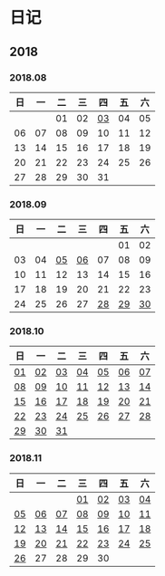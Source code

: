 # 日记
## 2018
### 2018.08
|日|一|二|三|四|五|六|
|-|-|-|-|-|-|-|
|||01|02|[03](./日记/2018/08/2018.08.03.md)|04|05|
|06|07|08|09|10|11|12|
|13|14|15|16|17|18|19|
|20|21|22|23|24|25|26|
|27|28|29|30|31|

### 2018.09
|日|一|二|三|四|五|六|
|-|-|-|-|-|-|-|
||||||01|02|
|03|04|[05](./日记/2018/09/2018.09.05.md)|[06](./日记/2018/09/2018.09.06.md)|07|08|09|
|10|11|12|13|14|15|16|
|17|18|19|20|21|22|23|
|24|25|26|27|[28](./日记/2018/09/2018.09.28.md)|[29](./日记/2018/09/2018.09.29.md)|[30](./日记/2018/09/2018.09.30.md)|


### 2018.10
|日|一|二|三|四|五|六|
|-|-|-|-|-|-|-|
|[01](./日记/2018/10/2018.10.01.md)|[02](./日记/2018/10/2018.10.02.md)|[03](./日记/2018/10/2018.10.03.md)|[04](./日记/2018/10/2018.10.04.md)|[05](./日记/2018/10/2018.10.05.md)|[06](./日记/2018/10/2018.10.06.md)|[07](./日记/2018/10/2018.10.07.md)|
|[08](./日记/2018/10/2018.10.08.md)|[09](./日记/2018/10/2018.10.09.md)|[10](./日记/2018/10/2018.10.10.md)|[11](./日记/2018/10/2018.10.11.md)|[12](./日记/2018/10/2018.10.12.md)|[13](./日记/2018/10/2018.10.13.md)|[14](./日记/2018/10/2018.10.14.md)|
|[15](./日记/2018/10/2018.10.15.md)|[16](./日记/2018/10/2018.10.16.md)|[17](./日记/2018/10/2018.10.17.md)|[18](./日记/2018/10/2018.10.18.md)|[19](./日记/2018/10/2018.10.19.md)|[20](./日记/2018/10/2018.10.20.md)|[21](./日记/2018/10/2018.10.21.md)|
|[22](./日记/2018/10/2018.10.22.md)|[23](./日记/2018/10/2018.10.23.md)|[24](./日记/2018/10/2018.10.24.md)|[25](./日记/2018/10/2018.10.25.md)|[26](./日记/2018/10/2018.10.26.md)|[27](./日记/2018/10/2018.10.27.md)|[28](./日记/2018/10/2018.10.28.md)|
|[29](./日记/2018/10/2018.10.29.md)|[30](./日记/2018/10/2018.10.30.md)|[31](./日记/2018/10/2018.10.31.md)|

### 2018.11
|日|一|二|三|四|五|六|
|-|-|-|-|-|-|-|
||||[01](./日记/2018/11/2018.11.01.md)|[02](./日记/2018/11/2018.11.02.md)|[03](./日记/2018/11/2018.11.03.md)|[04](./日记/2018/11/2018.11.04.md)|
|[05](./日记/2018/11/2018.11.05.md)|[06](./日记/2018/11/2018.11.06.md)|[07](./日记/2018/11/2018.11.07.md)|[08](./日记/2018/11/2018.11.08.md)|[09](./日记/2018/11/2018.11.09.md)|[10](./日记/2018/11/2018.11.10.md)|[11](./日记/2018/11/2018.11.11.md)|
|[12](./日记/2018/11/2018.11.12.md)|[13](./日记/2018/11/2018.11.13.md)|[14](./日记/2018/11/2018.11.14.md)|[15](./日记/2018/11/2018.11.15.md)|[16](./日记/2018/11/2018.11.16.md)|[17](./日记/2018/11/2018.11.17.md)|[18](./日记/2018/11/2018.11.18.md)|
|[19](./日记/2018/11/2018.11.19.md)|[20](./日记/2018/11/2018.11.20.md)|[21](./日记/2018/11/2018.11.21.md)|[22](./日记/2018/11/2018.11.22.md)|[23](./日记/2018/11/2018.11.23.md)|[24](./日记/2018/11/2018.11.24.md)|[25](./日记/2018/11/2018.11.25.md)|
|[26](./日记/2018/11/2018.11.26.md)|27|28|29|30|

